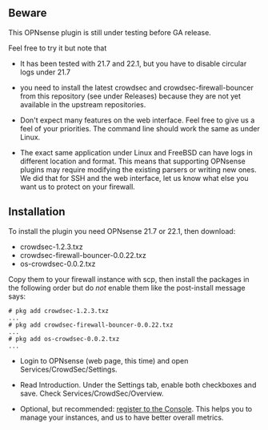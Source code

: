 
Beware
------

This OPNsense plugin is still under testing before GA release.

Feel free to try it but note that

 * It has been tested with 21.7 and 22.1, but you have to disable circular logs under 21.7

 * you need to install the latest crowdsec and crowdsec-firewall-bouncer from this repository (see under Releases)
   because they are not yet available in the upstream repositories.

 * Don't expect many features on the web interface. Feel free to give us a feel of your priorities. The command line
   should work the same as under Linux.

 * The exact same application under Linux and FreeBSD can have logs in different location and format. This means that
   supporting OPNsense plugins may require modifying the existing parsers or writing new ones. We did that for SSH
   and the web interface, let us know what else you want us to protect on your firewall.


Installation
------------

To install the plugin you need OPNsense 21.7 or 22.1, then download:

 * crowdsec-1.2.3.txz
 * crowdsec-firewall-bouncer-0.0.22.txz
 * os-crowdsec-0.0.2.txz

Copy them to your firewall instance with scp, then install the packages in the
following order but do *not* enable them like the post-install message says:

```
# pkg add crowdsec-1.2.3.txz
...
# pkg add crowdsec-firewall-bouncer-0.0.22.txz
...
# pkg add os-crowdsec-0.0.2.txz
...
```

 * Login to OPNsense (web page, this time) and open Services/CrowdSec/Settings.

 * Read Introduction. Under the Settings tab, enable both checkboxes and save. Check Services/CrowdSec/Overview.

 * Optional, but recommended: [register to the Console](https://app.crowdsec.net/).
   This helps you to manage your instances, and us to have better overall metrics.

